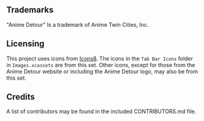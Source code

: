 Trademarks
----------

"Anime Detour" Is a trademark of Anime Twin Cities, Inc.

Licensing
---------

This project uses icons from [Icons8](https://icons8.com). The icons in the `Tab Bar Icons` folder in `Images.xcassets` are from this set. Other icons, except for those from the Anime Detour website or including the Anime Detour logo, may also be from this set.

Credits
-------

A list of contributors may be found in the included CONTRIBUTORS.md file.

